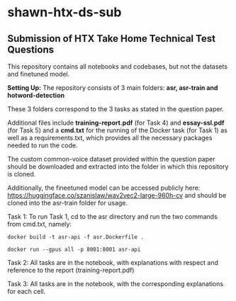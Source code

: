 # shawn-htx-ds-sub

## Submission of HTX Take Home Technical Test Questions

This repository contains all notebooks and codebases, but not the datasets and finetuned model.


**Setting Up:**
The repository consists of 3 main folders:
**asr, asr-train and hotword-detection**

These 3 folders correspond to the 3 tasks as stated in the question paper.

Additional files include **training-report.pdf** (for Task 4) and **essay-ssl.pdf** (for Task 5) and a **cmd.txt** for the running of the Docker task (for Task 1) as well as a requirements.txt, which provides all the necessary packages needed to run the code.

The custom common-voice dataset provided within the question paper should be downloaded and extracted into the folder in which this repository is cloned. 

Additionally, the fineetuned model can be accessed publicly here: https://huggingface.co/szanislaw/wav2vec2-large-960h-cv and should be cloned into the asr-train folder for usage.


Task 1:
To run Task 1, cd to the asr directory and run the two commands from cmd.txt, namely:
```
docker build -t asr-api -f asr.Dockerfile .

docker run --gpus all -p 8001:8001 asr-api
```

Task 2:
All tasks are in the notebook, with explanations with respect and reference to the report (training-report.pdf)

Task 3:
All tasks are in the notebook, with the corresponding explanations for each cell.


